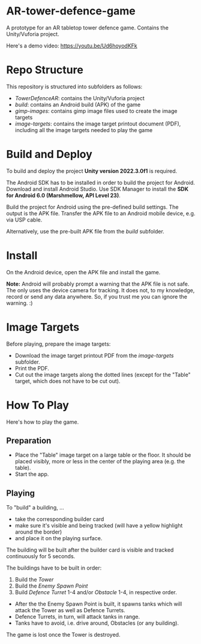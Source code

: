 # AR-tower-defence-game
A prototype for an AR tabletop tower defence game. Contains the Unity/Vuforia project.

Here's a demo video: https://youtu.be/Ud6hoyodKFk

# Repo Structure
This repository is structured into subfolders as follows:
* _TowerDefenceAR_: contains the Unity/Vuforia project
* _build_: contains an Android build (APK) of the game
* _gimp-images_: contains gimp image files used to create the image targets
* _image-targets_: contains the image target printout document (PDF), including all the image targets needed to play the game

# Build and Deploy
To build and deploy the project **Unity version 2022.3.0f1** is required.

The Android SDK has to be installed in order to build the project for Android. Download and install Android Studio. Use SDK Manager to install the **SDK for Android 6.0 (Marshmellow, API Level 23)**.

Build the project for Android using the pre-defined build settings. The output is the APK file. Transfer the APK file to an Android mobile device, e.g. via USP cable.

Alternatively, use the pre-built APK file from the _build_ subfolder.

# Install
On the Android device, open the APK file and install the game.

**Note:** Android will probably prompt a warning that the APK file is not safe. The only uses the device camera for tracking. It does not, to my knowledge, record or send any data anywhere. So, if you trust me you can ignore the warning. :)

# Image Targets
Before playing, prepare the image targets:
* Download the image target printout PDF from the _image-targets_ subfolder.
* Print the PDF.
* Cut out the image targets along the dotted lines (except for the "Table" target, which does not have to be cut out).

# How To Play
Here's how to play the game.

## Preparation
* Place the "Table" image target on a large table or the floor. It should be placed visibly, more or less in the center of the playing area (e.g. the table).
* Start the app.

## Playing
To "build" a building, ...
* take the corresponding builder card
* make sure it's visible and being tracked (will have a yellow highlight around the border)
* and place it on the playing surface.

The building will be built after the builder card is visible and tracked continuously for 5 seconds.

The buildings have to be built in order:
1. Build the _Tower_
2. Build the _Enemy Spawn Point_
3. Build _Defence Turret_ 1-4 and/or _Obstacle_ 1-4, in respective order.

* After the the Enemy Spawn Point is built, it spawns tanks which will attack the Tower as well as Defence Turrets.
* Defence Turrets, in turn, will attack tanks in range.
* Tanks have to avoid, i.e. drive around, Obstacles (or any building).

The game is lost once the Tower is destroyed.
